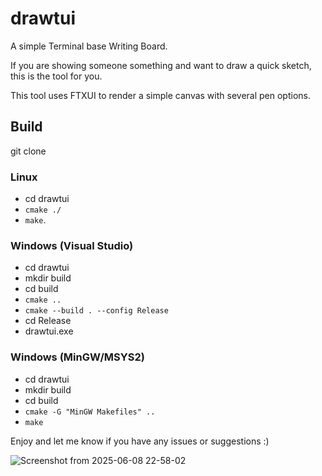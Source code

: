 # drawtui

A simple Terminal base Writing Board.

If you are showing someone something and want to draw a quick sketch, this is the tool for you.

This tool uses FTXUI to render a simple canvas with several pen options. 

## Build

git clone <repo url>

### Linux
- cd drawtui
- `cmake ./` 
- `make`.

### Windows (Visual Studio)
- cd drawtui
- mkdir build
- cd build
- `cmake ..`
- `cmake --build . --config Release`
- cd Release
- drawtui.exe

### Windows (MinGW/MSYS2)
- cd drawtui
- mkdir build
- cd build
- `cmake -G "MinGW Makefiles" ..`
- `make`

Enjoy and let me know if you have any issues or suggestions :)

![Screenshot from 2025-06-08 22-58-02](https://github.com/user-attachments/assets/aa09f67f-6708-4b7d-9992-54c6c562cb65)


